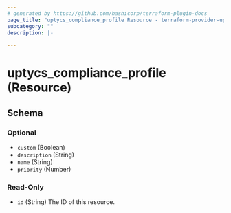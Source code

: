 ```yaml
---
# generated by https://github.com/hashicorp/terraform-plugin-docs
page_title: "uptycs_compliance_profile Resource - terraform-provider-uptycs"
subcategory: ""
description: |-
  
---
```


# uptycs_compliance_profile (Resource)





<!-- schema generated by tfplugindocs -->
## Schema

### Optional

- `custom` (Boolean)
- `description` (String)
- `name` (String)
- `priority` (Number)

### Read-Only

- `id` (String) The ID of this resource.


